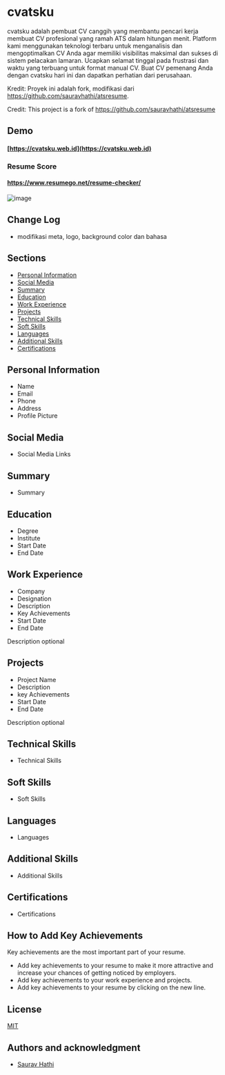 # cvatsku

cvatsku adalah pembuat CV canggih yang membantu pencari kerja membuat CV profesional yang ramah ATS dalam hitungan menit. Platform kami menggunakan teknologi terbaru untuk menganalisis dan mengoptimalkan CV Anda agar memiliki visibilitas maksimal dan sukses di sistem pelacakan lamaran. Ucapkan selamat tinggal pada frustrasi dan waktu yang terbuang untuk format manual CV. Buat CV pemenang Anda dengan cvatsku hari ini dan dapatkan perhatian dari perusahaan.

Kredit: Proyek ini adalah fork, modifikasi dari https://github.com/sauravhathi/atsresume.

Credit: This project is a fork of https://github.com/sauravhathi/atsresume

## Demo

#### [https://cvatsku.web.id](https://cvatsku.web.id)

### Resume Score
#### https://www.resumego.net/resume-checker/
![image](https://user-images.githubusercontent.com/61316762/218143206-f0e5e764-52bc-4c25-84f2-6b2fff00cd4b.png)

## Change Log

- modifikasi meta, logo, background color dan bahasa

## Sections

- [Personal Information](#personal-information)
- [Social Media](#social-media)
- [Summary](#summary)
- [Education](#education)
- [Work Experience](#work-experience)
- [Projects](#projects)
- [Technical Skills](#technical-skills)
- [Soft Skills](#soft-skills)
- [Languages](#languages)
- [Additional Skills](#additional-skills)
- [Certifications](#certifications)

## Personal Information

- Name
- Email
- Phone
- Address
- Profile Picture

## Social Media

- Social Media Links

## Summary

- Summary

## Education

- Degree
- Institute
- Start Date
- End Date

## Work Experience

- Company
- Designation
- Description
- Key Achievements
- Start Date
- End Date

Description optional

## Projects

- Project Name
- Description
- key Achievements
- Start Date
- End Date

Description optional

## Technical Skills

- Technical Skills

## Soft Skills

- Soft Skills

## Languages

- Languages

## Additional Skills

- Additional Skills

## Certifications

- Certifications

## How to Add Key Achievements

Key achievements are the most important part of your resume. 

- Add key achievements to your resume to make it more attractive and increase your chances of getting noticed by employers.
- Add key achievements to your work experience and projects.
- Add key achievements to your resume by clicking on the new line.

## License

[MIT](https://github.com/sauravhathi/atsresume/blob/main/LICENSE.md)

## Authors and acknowledgment

- [Saurav Hathi](https://github.com/sauravhathi)
